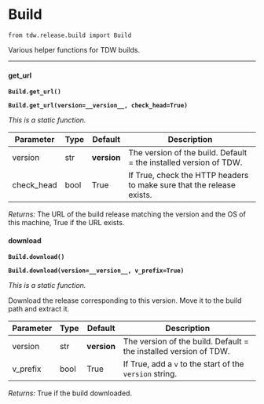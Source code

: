 # Build

`from tdw.release.build import Build`

Various helper functions for TDW builds.

***

#### get_url

**`Build.get_url()`**

**`Build.get_url(version=__version__, check_head=True)`**

_This is a static function._


| Parameter | Type | Default | Description |
| --- | --- | --- | --- |
| version |  str  | __version__ | The version of the build. Default = the installed version of TDW. |
| check_head |  bool  | True | If True, check the HTTP headers to make sure that the release exists. |

_Returns:_  The URL of the build release matching the version and the OS of this machine, True if the URL exists.

#### download

**`Build.download()`**

**`Build.download(version=__version__, v_prefix=True)`**

_This is a static function._

Download the release corresponding to this version. Move it to the build path and extract it.


| Parameter | Type | Default | Description |
| --- | --- | --- | --- |
| version |  str  | __version__ | The version of the build. Default = the installed version of TDW. |
| v_prefix |  bool  | True | If True, add a `v` to the start of the `version` string. |

_Returns:_  True if the build downloaded.

